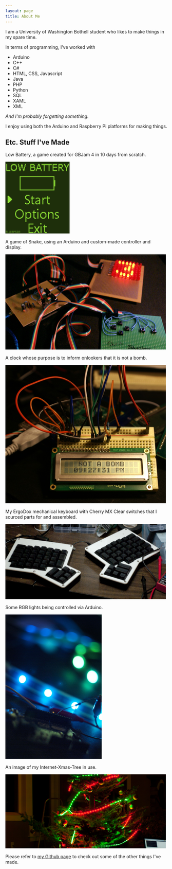 ```yaml
---
layout: page
title: About Me
---
```


I am a University of Washington Bothell student who likes to make things in my spare time.

In terms of programming, I've worked with
- Arduino
- C++
- C#
- HTML, CSS, Javascript
- Java
- PHP
- Python
- SQL
- XAML
- XML

_And I'm probably forgetting something._

I enjoy using both the Arduino and Raspberry Pi platforms for making things.

## Etc. Stuff I've Made

Low Battery, a game created for GBJam 4 in 10 days from scratch.

<img alt="Low Battery Screenshot" src="images/lowbattery.gif" style="width:200px;"/>
<br />

A game of Snake, using an Arduino and custom-made controller and display.

<img alt="Snake Game PCB" src="images/snake.jpg" style="width:500px;"/>
<br />

A clock whose purpose is to inform onlookers that it is not a bomb.

<img alt="THIS IS NOT A BOMB" src="images/notabomb2.JPG" style="width:500px;"/>
<br />

My ErgoDox mechanical keyboard with Cherry MX Clear switches that I sourced parts for and assembled.

<img alt="Ergodox mechanical keyboard" src="images/ergodox.jpg" style="width:500px;"/>
<br />

Some RGB lights being controlled via Arduino.

<img alt="RGB Lights" src="images/rgb lights.jpg" style="width:300px;"/>
<br />

An image of my Internet-Xmas-Tree in use.

<img alt="Xmas Tree Lights" src="images/xmas tree.jpg" style="width:500px;"/>

Please refer to [my Github page](https://github.com/chris-johnston) to check out some of the other things I've made.
